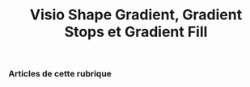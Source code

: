 ﻿---
title: Visio Shape Gradient, Gradient Stops et Gradient Fill
type: docs
weight: 260
url: /fr/java/visio-shape-gradient-gradient-stops-and-gradient-fill/
---
### **Articles de cette rubrique**

